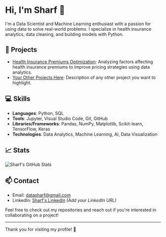 # Hi, I'm Sharf 👋

I'm a Data Scientist and Machine Learning enthusiast with a passion for using data to solve real-world problems. I specialize in health insurance analytics, data cleaning, and building models with Python.

## 🚀 Projects
- [Health Insurance Premiums Optimization](https://github.com/sharf007/health-insurance-analytics): Analyzing factors affecting health insurance premiums to improve pricing strategies using data analytics.
- [Your Other Projects Here](#): Description of any other project you want to highlight.

## 💻 Skills
- **Languages**: Python, SQL
- **Tools**: Jupyter, Visual Studio Code, Git, GitHub
- **Libraries/Frameworks**: Pandas, NumPy, Matplotlib, Scikit-learn, TensorFlow, Keras
- **Technologies**: Data Analytics, Machine Learning, AI, Data Visualization

## 📈 Stats
![Sharf's GitHub Stats](https://github-readme-stats.vercel.app/api?username=sharf007&show_icons=true&hide_title=true&count_private=true&hide=prs&theme=radical)

## 📫 Contact
- Email: [datasharf@gmail.com](mailto:datasharf@gmail.com)
- LinkedIn: [Sharf's LinkedIn](#) *(Add your LinkedIn URL)*

Feel free to check out my repositories and reach out if you're interested in collaborating on a project!

---

Thank you for visiting my profile! 🚀
